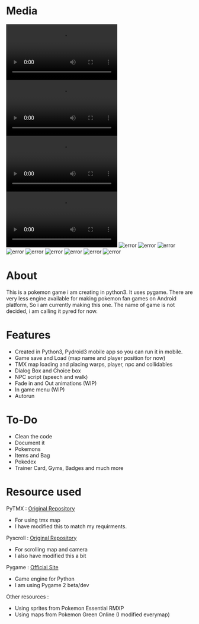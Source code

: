 # Media

![error](screenshots/ss1.mp4)
![error](screenshots/ss2.mp4)
![error](screenshots/ss3.mp4)
![error](screenshots/ss4.mp4)
![error](screenshots/ss5.jpeg)
![error](screenshots/ss6.jpeg)
![error](screenshots/ss7.jpeg)
![error](screenshots/ss8.jpeg)
![error](screenshots/ss9.jpeg)
![error](screenshots/ss10.jpeg)
![error](screenshots/ss11.jpeg)
![error](screenshots/ss12.jpeg)
![error](screenshots/ss13.jpeg)

# About

This is a pokemon game i am creating in python3. It uses pygame. There are very less engine available for making pokemon fan games on Android platform, So i am currently making this one. The name of game is not decided, i am calling it pyred for now.

# Features

- Created in Python3, Pydroid3 mobile app so you can run it in mobile.
- Game save and Load (map name and player position for now)
- TMX map loading and placing warps, player, npc and collidables
- Dialog Box and Choice box
- NPC script (speech and walk)
- Fade in and Out animations (WIP)
- In game menu (WIP)
- Autorun

# To-Do

- Clean the code
- Document it
- Pokemons
- Items and Bag
- Pokedex
- Trainer Card, Gyms, Badges and much more 

# Resource used

PyTMX : [Original Repository](https://github.com/bitcraft/pytmx)
- For using tmx map
- I have modified this to match my requirments.

Pyscroll : [Original Repository](https://github.com/bitcraft/pyscroll)
- For scrolling map and camera
- I also have modified this a bit

Pygame : [Official Site](https://www.pygame.org/)
- Game engine for Python
- I am using Pygame 2 beta/dev

Other resources :
- Using sprites from Pokemon Essential RMXP
- Using maps from Pokemon Green Online (I modified everymap)


